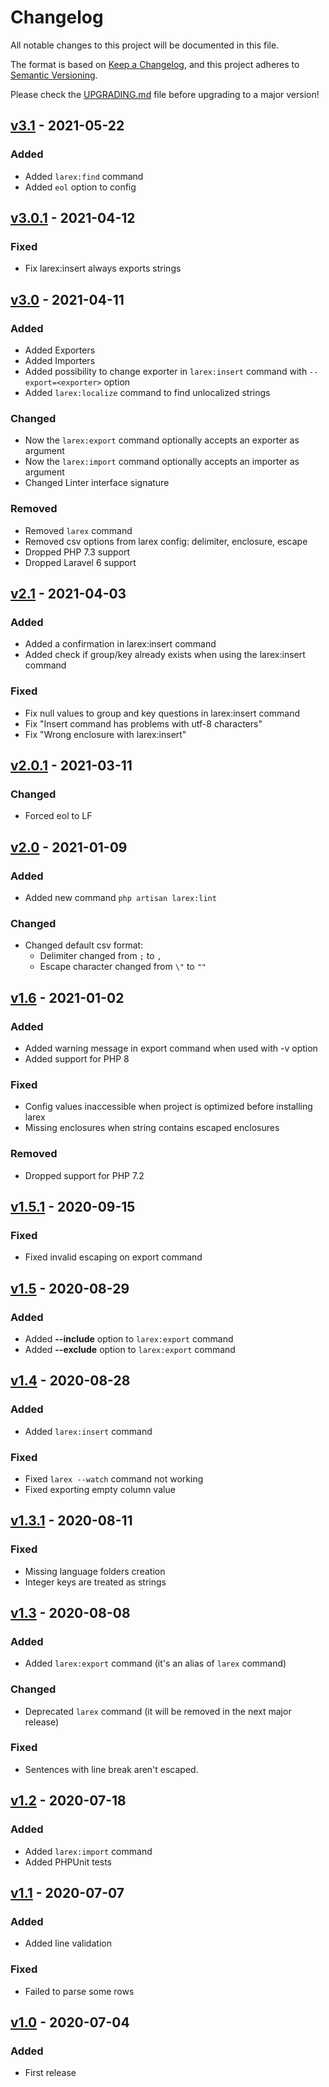 # Changelog

All notable changes to this project will be documented in this file.

The format is based on [Keep a Changelog](https://keepachangelog.com/en/1.0.0/), and this project adheres
to [Semantic Versioning](https://semver.org/spec/v2.0.0.html).

Please check the [UPGRADING.md](https://github.com/Lukasss93/laravel-larex/blob/master/UPGRADING.md)
file before upgrading to a major version!

## [v3.1](https://github.com/Lukasss93/laravel-larex/releases/tag/v3.1) - 2021-05-22

### Added

- Added `larex:find` command
- Added `eol` option to config

## [v3.0.1](https://github.com/Lukasss93/laravel-larex/releases/tag/v3.0.1) - 2021-04-12

### Fixed

- Fix larex:insert always exports strings

## [v3.0](https://github.com/Lukasss93/laravel-larex/releases/tag/v3.0) - 2021-04-11

### Added

- Added Exporters
- Added Importers
- Added possibility to change exporter in `larex:insert` command with `--export=<exporter>` option
- Added `larex:localize` command to find unlocalized strings

### Changed

- Now the `larex:export` command optionally accepts an exporter as argument
- Now the `larex:import` command optionally accepts an importer as argument
- Changed Linter interface signature

### Removed

- Removed `larex` command
- Removed csv options from larex config: delimiter, enclosure, escape
- Dropped PHP 7.3 support
- Dropped Laravel 6 support

## [v2.1](https://github.com/Lukasss93/laravel-larex/releases/tag/v2.1) - 2021-04-03

### Added

- Added a confirmation in larex:insert command
- Added check if group/key already exists when using the larex:insert command

### Fixed

- Fix null values to group and key questions in larex:insert command
- Fix "Insert command has problems with utf-8 characters"
- Fix "Wrong enclosure with larex:insert"

## [v2.0.1](https://github.com/Lukasss93/laravel-larex/releases/tag/v2.0.1) - 2021-03-11
### Changed
- Forced eol to LF

## [v2.0](https://github.com/Lukasss93/laravel-larex/releases/tag/v2.0) - 2021-01-09

### Added
- Added new command `php artisan larex:lint`

### Changed
- Changed default csv format:
    - Delimiter changed from `;` to `,`
    - Escape character changed from `\"` to `""`


## [v1.6](https://github.com/Lukasss93/laravel-larex/releases/tag/v1.6) - 2021-01-02
### Added
- Added warning message in export command when used with -v option
- Added support for PHP 8

### Fixed
- Config values inaccessible when project is optimized before installing larex
- Missing enclosures when string contains escaped enclosures

### Removed
- Dropped support for PHP 7.2


## [v1.5.1](https://github.com/Lukasss93/laravel-larex/releases/tag/v1.5.1) - 2020-09-15
### Fixed
- Fixed invalid escaping on export command


## [v1.5](https://github.com/Lukasss93/laravel-larex/releases/tag/v1.5) - 2020-08-29
### Added
- Added **--include** option to `larex:export` command
- Added **--exclude** option to `larex:export` command


## [v1.4](https://github.com/Lukasss93/laravel-larex/releases/tag/v1.4) - 2020-08-28
### Added
- Added `larex:insert` command

### Fixed
- Fixed `larex --watch` command not working
- Fixed exporting empty column value


## [v1.3.1](https://github.com/Lukasss93/laravel-larex/releases/tag/v1.3.1) - 2020-08-11
### Fixed
- Missing language folders creation
- Integer keys are treated as strings


## [v1.3](https://github.com/Lukasss93/laravel-larex/releases/tag/v1.3) - 2020-08-08
### Added
- Added `larex:export` command (it's an alias of `larex` command)

### Changed
- Deprecated `larex` command (it will be removed in the next major release)

### Fixed
- Sentences with line break aren't escaped.


## [v1.2](https://github.com/Lukasss93/laravel-larex/releases/tag/v1.2) - 2020-07-18
### Added
- Added `larex:import` command
- Added PHPUnit tests


## [v1.1](https://github.com/Lukasss93/laravel-larex/releases/tag/v1.1) - 2020-07-07
### Added
- Added line validation

### Fixed
- Failed to parse some rows


## [v1.0](https://github.com/Lukasss93/laravel-larex/releases/tag/v1.0) - 2020-07-04
### Added
- First release
